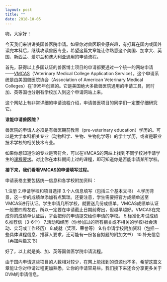 ```yaml
---
layout: post
title: ""
date: 2018-10-05
---
```


嗨，大家好！

今天我们来讲讲美国兽医院申请。如果你对兽医职业感兴趣，有打算在国内或国外读完本科后，继续攻读兽医专业，希望这篇文章能让你熟悉这个美国、加拿大、英国、新西兰、爱尔兰和澳大利亚通用的申请流程。

首先，获得以上多国认证的兽医博士项目的申请都要通过一个统一的网站申请 ——[VMCAS](http://www.aavmc.org)（Veterinary Medical College Application Service）。这个申请系统是由美国兽医院协会（Association of American Veterinary Medical Colleges）在1995年创建的。它是美国绝大多数兽医院通用的申请工具，同时加、英等国也分别有学校加入到这个申请网站上来。

这个网站上有非常详细的申请流程介绍，申请兽医项目的同学们一定要仔细研究它。

**谁能申请兽医院？**

兽医院的申请人必须是有兽医期前教育（pre-veterinary education）学历的。可以是大学本科相关专业（动物科学、生物、生物化学等）的学士学历，或者是职业技术学校的相关技术专业。

如果你想知道你的专业是否符合，可以在VMCAS的网站上找到不同学校对申请学生的[课程要求](http://www.aavmc.org/assets/site_18/files/vmcas/prereqchart.pdf)。对比你在本科期间上过的课程，即可知道你是否能申请某所学校。

**接下来，我们看看VMCAS的申请填写过程。**

申请表格主要包括统一信息和各学校附加资料：

1.注册
2.申请学校和项目选择
3.个人信息填写（包括三个基本文书）
4.学历背景，这一步的成绩单添加有点繁琐。还要注意，学生需要把官方成绩单送至VMCAS进行认证。学生申请几所学校，就要送几份成绩单。VMCAS成绩单认证一般要四周左右，所以一定要在申请截止日期前寄出，但越早越好。VMCAS在完成你的成绩单认证后，才会把你的申请提交给你申请的学校。
5.标准化考试成绩
6.推荐信（3-6个）
7.活动和经历（你参加过的所有相关或不相关的学校/社会活动、实习或工作经历）
8.成就（奖项、荣誉等）
9.各申请学校附加资料（包括一些具体课程信息、推荐人要求，还可能有一份各自拟题的附加文书）
10.补充信息（再加两篇文书）

好了，以上就是美、加、英等国兽医学院申请流程。

由于国内申请这些项目的人数相对较少，在网上能找到的资源也不多，希望这篇文章能让你对申请过程更加熟悉，让你的申请容易些。我们接下来还会分享更多关于DVM的申请信息。
